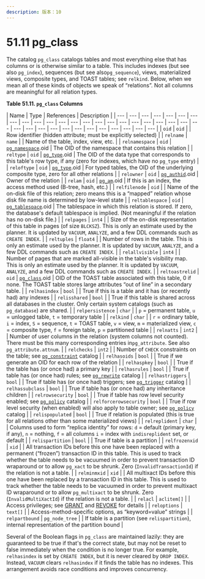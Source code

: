 ```yaml
---
description: 版本：10
---
```


# 51.11 pg\_class

The catalog `pg_class` catalogs tables and most everything else that has columns or is otherwise similar to a table. This includes indexes \(but see also `pg_index`\), sequences \(but see also`pg_sequence`\), views, materialized views, composite types, and TOAST tables; see `relkind`. Below, when we mean all of these kinds of objects we speak of “relations”. Not all columns are meaningful for all relation types.

**Table 51.11. `pg_class` Columns**

| Name | Type | References | Description |
| --- | --- | --- | --- | --- | --- | --- | --- | --- | --- | --- | --- | --- | --- | --- | --- | --- | --- | --- | --- | --- | --- | --- | --- | --- | --- | --- | --- | --- | --- | --- | --- | --- | --- | --- |
| `oid` | `oid` |   | Row identifier \(hidden attribute; must be explicitly selected\) |
| `relname` | `name` |   | Name of the table, index, view, etc. |
| `relnamespace` | `oid` | [`pg_namespace`](https://www.postgresql.org/docs/10/static/catalog-pg-namespace.html).oid | The OID of the namespace that contains this relation |
| `reltype` | `oid` | [`pg_type`](https://www.postgresql.org/docs/10/static/catalog-pg-type.html).oid | The OID of the data type that corresponds to this table's row type, if any \(zero for indexes, which have no `pg_type` entry\) |
| `reloftype` | `oid` | [`pg_type`](https://www.postgresql.org/docs/10/static/catalog-pg-type.html).oid | For typed tables, the OID of the underlying composite type, zero for all other relations |
| `relowner` | `oid` | [`pg_authid`](https://www.postgresql.org/docs/10/static/catalog-pg-authid.html).oid | Owner of the relation |
| `relam` | `oid` | [`pg_am`](https://www.postgresql.org/docs/10/static/catalog-pg-am.html).oid | If this is an index, the access method used \(B-tree, hash, etc.\) |
| `relfilenode` | `oid` |   | Name of the on-disk file of this relation; zero means this is a “mapped” relation whose disk file name is determined by low-level state |
| `reltablespace` | `oid` | [`pg_tablespace`](https://www.postgresql.org/docs/10/static/catalog-pg-tablespace.html).oid | The tablespace in which this relation is stored. If zero, the database's default tablespace is implied. \(Not meaningful if the relation has no on-disk file.\) |
| `relpages` | `int4` |   | Size of the on-disk representation of this table in pages \(of size `BLCKSZ`\). This is only an estimate used by the planner. It is updated by `VACUUM`, `ANALYZE`, and a few DDL commands such as `CREATE INDEX`. |
| `reltuples` | `float4` |   | Number of rows in the table. This is only an estimate used by the planner. It is updated by `VACUUM`, `ANALYZE`, and a few DDL commands such as `CREATE INDEX`. |
| `relallvisible` | `int4` |   | Number of pages that are marked all-visible in the table's visibility map. This is only an estimate used by the planner. It is updated by `VACUUM`, `ANALYZE`, and a few DDL commands such as `CREATE INDEX`. |
| `reltoastrelid` | `oid` | [`pg_class`](https://www.postgresql.org/docs/10/static/catalog-pg-class.html).oid | OID of the TOAST table associated with this table, 0 if none. The TOAST table stores large attributes “out of line” in a secondary table. |
| `relhasindex` | `bool` |   | True if this is a table and it has \(or recently had\) any indexes |
| `relisshared` | `bool` |   | True if this table is shared across all databases in the cluster. Only certain system catalogs \(such as `pg_database`\) are shared. |
| `relpersistence` | `char` |   | `p` = permanent table, `u` = unlogged table, `t` = temporary table |
| `relkind` | `char` |   | `r` = ordinary table, `i` = index, `S` = sequence, `t` = TOAST table, `v` = view, `m` = materialized view, `c` = composite type, `f` = foreign table, `p` = partitioned table |
| `relnatts` | `int2` |   | Number of user columns in the relation \(system columns not counted\). There must be this many corresponding entries in`pg_attribute`. See also `pg_attribute.attnum`. |
| `relchecks` | `int2` |   | Number of `CHECK` constraints on the table; see [`pg_constraint`](https://www.postgresql.org/docs/10/static/catalog-pg-constraint.html) catalog |
| `relhasoids` | `bool` |   | True if we generate an OID for each row of the relation |
| `relhaspkey` | `bool` |   | True if the table has \(or once had\) a primary key |
| `relhasrules` | `bool` |   | True if table has \(or once had\) rules; see [`pg_rewrite`](https://www.postgresql.org/docs/10/static/catalog-pg-rewrite.html) catalog |
| `relhastriggers` | `bool` |   | True if table has \(or once had\) triggers; see [`pg_trigger`](https://www.postgresql.org/docs/10/static/catalog-pg-trigger.html) catalog |
| `relhassubclass` | `bool` |   | True if table has \(or once had\) any inheritance children |
| `relrowsecurity` | `bool` |   | True if table has row level security enabled; see [`pg_policy`](https://www.postgresql.org/docs/10/static/catalog-pg-policy.html) catalog |
| `relforcerowsecurity` | `bool` |   | True if row level security \(when enabled\) will also apply to table owner; see [`pg_policy`](https://www.postgresql.org/docs/10/static/catalog-pg-policy.html) catalog |
| `relispopulated` | `bool` |   | True if relation is populated \(this is true for all relations other than some materialized views\) |
| `relreplident` | `char` |   | Columns used to form “replica identity” for rows: `d` = default \(primary key, if any\), `n` = nothing, `f` = all columns `i` = index with `indisreplident` set, or default |
| `relispartition` | `bool` |   | True if table is a partition |
| `relfrozenxid` | `xid` |   | All transaction IDs before this one have been replaced with a permanent \(“frozen”\) transaction ID in this table. This is used to track whether the table needs to be vacuumed in order to prevent transaction ID wraparound or to allow `pg_xact` to be shrunk. Zero \(`InvalidTransactionId`\) if the relation is not a table. |
| `relminmxid` | `xid` |   | All multixact IDs before this one have been replaced by a transaction ID in this table. This is used to track whether the table needs to be vacuumed in order to prevent multixact ID wraparound or to allow `pg_multixact` to be shrunk. Zero \(`InvalidMultiXactId`\) if the relation is not a table. |
| `relacl` | `aclitem[]` |   | Access privileges; see [GRANT](https://www.postgresql.org/docs/10/static/sql-grant.html) and [REVOKE](https://www.postgresql.org/docs/10/static/sql-revoke.html) for details |
| `reloptions` | `text[]` |   | Access-method-specific options, as “keyword=value” strings |
| `relpartbound` | `pg_node_tree` |   | If table is a partition \(see `relispartition`\), internal representation of the partition bound |

Several of the Boolean flags in `pg_class` are maintained lazily: they are guaranteed to be true if that's the correct state, but may not be reset to false immediately when the condition is no longer true. For example, `relhasindex` is set by `CREATE INDEX`, but it is never cleared by `DROP INDEX`. Instead, `VACUUM` clears `relhasindex` if it finds the table has no indexes. This arrangement avoids race conditions and improves concurrency.

